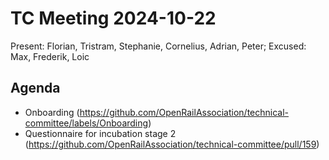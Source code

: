 # TC Meeting 2024-10-22

Present: Florian, Tristram, Stephanie, Cornelius, Adrian, Peter; Excused: Max, Frederik, Loic

## Agenda

* Onboarding (https://github.com/OpenRailAssociation/technical-committee/labels/Onboarding)
* Questionnaire for incubation stage 2 (https://github.com/OpenRailAssociation/technical-committee/pull/159)
